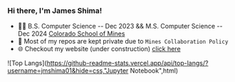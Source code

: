 ### Hi there, I'm James Shima!

- 👨‍🎓 B.S. Computer Science -- Dec 2023 && M.S. Computer Science -- Dec 2024 <a href="https://mines.edu">Colorado School of Mines</a>
- 🔐 Most of my repos are kept private due to `Mines Collaboration Policy`
- 🌐 Checkout my website (under construction) <a href="https://jamesshima.com">click here</a>

![Top Langs](https://github-readme-stats.vercel.app/api/top-langs/?username=jmshima01&hide=css,"Jupyter Notebook",html)


